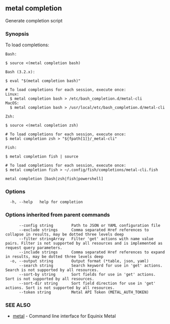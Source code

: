 ## metal completion

Generate completion script

### Synopsis

To load completions:

	Bash:

	$ source <(metal completion bash)

	Bash (3.2.x):

	$ eval "$(metal completion bash)"

	# To load completions for each session, execute once:
	Linux:
	  $ metal completion bash > /etc/bash_completion.d/metal-cli
	MacOS:
	  $ metal completion bash > /usr/local/etc/bash_completion.d/metal-cli

	Zsh:

	$ source <(metal completion zsh)

	# To load completions for each session, execute once:
	$ metal completion zsh > "${fpath[1]}/_metal-cli"

	Fish:

	$ metal completion fish | source

	# To load completions for each session, execute once:
	$ metal completion fish > ~/.config/fish/completions/metal-cli.fish
	

```
metal completion [bash|zsh|fish|powershell]
```

### Options

```
  -h, --help   help for completion
```

### Options inherited from parent commands

```
      --config string        Path to JSON or YAML configuration file
      --exclude strings      Comma separated Href references to collapse in results, may be dotted three levels deep
      --filter stringArray   Filter 'get' actions with name value pairs. Filter is not supported by all resources and is implemented as request query parameters.
      --include strings      Comma separated Href references to expand in results, may be dotted three levels deep
  -o, --output string        Output format (*table, json, yaml)
      --search string        Search keyword for use in 'get' actions. Search is not supported by all resources.
      --sort-by string       Sort fields for use in 'get' actions. Sort is not supported by all resources.
      --sort-dir string      Sort field direction for use in 'get' actions. Sort is not supported by all resources.
      --token string         Metal API Token (METAL_AUTH_TOKEN)
```

### SEE ALSO

* [metal](metal.md)	 - Command line interface for Equinix Metal

